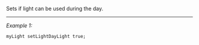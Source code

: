 Sets if light can be used during the day.


---
*Example 1:*
```sqf
myLight setLightDayLight true;
```